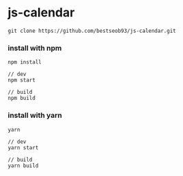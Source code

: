 # js-calendar

```
git clone https://github.com/bestseob93/js-calendar.git
```


### install with npm
```
npm install

// dev
npm start

// build
npm build
```

### install with yarn
```
yarn

// dev
yarn start

// build
yarn build
```
